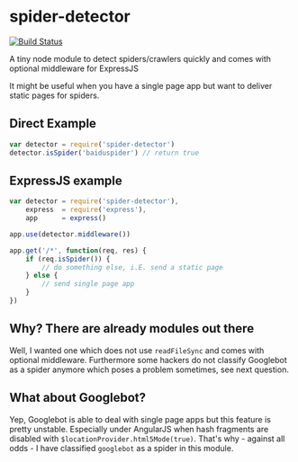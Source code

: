 # spider-detector

[![Build Status](https://travis-ci.org/binarykitchen/spider-detector.svg?branch=master)](https://travis-ci.org/binarykitchen/spider-detector)

A tiny node module to detect spiders/crawlers quickly and comes with optional middleware for ExpressJS

It might be useful when you have a single page app but want to deliver static pages for spiders.

## Direct Example

```js
var detector = require('spider-detector')
detector.isSpider('baiduspider') // return true
```

## ExpressJS example

```js
var detector = require('spider-detector'),
    express  = require('express'),
    app      = express()

app.use(detector.middleware())

app.get('/*', function(req, res) {
    if (req.isSpider()) {
        // do something else, i.E. send a static page
    } else {
        // send single page app
    }
})
```

## Why? There are already modules out there

Well, I wanted one which does not use `readFileSync` and comes with optional middleware. Furthermore some hackers do not classify Googlebot as a spider anymore which poses a problem sometimes, see next question.

## What about Googlebot?

Yep, Googlebot is able to deal with single page apps but this feature is pretty unstable. Especially under AngularJS when hash fragments are disabled with `$locationProvider.html5Mode(true)`. That's why - against all odds - I have classified `googlebot` as a spider in this module.
